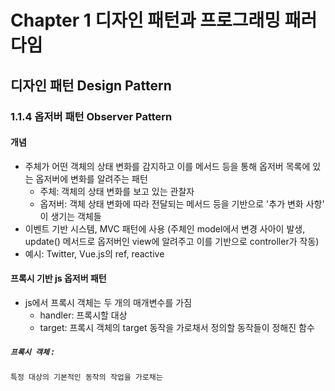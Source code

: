 # Chapter 1 디자인 패턴과 프로그래밍 패러다임 

## 디자인 패턴 Design Pattern

### 1.1.4 옵저버 패턴 Observer Pattern
#### 개념
- 주체가 어떤 객체의 상태 변화를 감지하고 이를 메서드 등을 통해 옵저버 목록에 있는 옵저버에 변화를 알려주는 패턴
  - 주체: 객체의 상태 변화를 보고 있는 관찰자
  - 옵저버: 객체 상태 변화에 따라 전달되는 메서드 등을 기반으로 '추가 변화 사항' 이 생기는 객체들
- 이벤트 기반 시스템, MVC 패턴에 사용 (주체인 model에서 변경 사아이 발생, update() 메서드로 옵저버인 view에 알려주고 이를 기반으로 controller가 작동)
- 예시: Twitter, Vue.js의 ref, reactive
#### 프록시 기반 js 옵저버 패턴
- js에서 프록시 객체는 두 개의 매개변수를 가짐
    - handler: 프록시할 대상
    - target: 프록시 객체의 target 동작을 가로채서 정의할 동작들이 정해진 함수 

##### `프록시 객체` :
	특정 대상의 기본적인 동작의 작업을 가로채는
